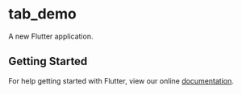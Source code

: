 # tab_demo

A new Flutter application.

## Getting Started

For help getting started with Flutter, view our online
[documentation](https://flutter.io/).

